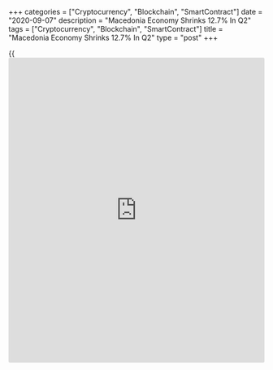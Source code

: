 +++
categories = ["Cryptocurrency", "Blockchain", "SmartContract"]
date = "2020-09-07"
description = "Macedonia Economy Shrinks 12.7% In Q2"
tags = ["Cryptocurrency", "Blockchain", "SmartContract"]
title = "Macedonia Economy Shrinks 12.7% In Q2"
type = "post"
+++

{{<iframe id="large-banner" src="https://www.bounty.group/#slide=18.0" width="100%" height="600" scrolling="no" style="border: 0px solid rgb(216, 221, 230); border-radius: 3px;">}}

Macedonia's [economy][1] shrank sharply in the second quarter as
domestic demand declined amid the coronavirus, or Covid-19, pandemic,
preliminary data from the State Statistical Office showed on Monday.

Gross domestic product decreased 12.7 percent year-on-year following a
0.2 percent increase in the first quarter. In the second quarter of
2019, the economy expanded 3.4 percent.

Investments slumped 25.6 percent and household consumption decreased
11.6 percent.

Exports dropped 31.3 percent and imports declined 29.6 percent.

Separately, the statistical office reported that the consumer price
inflation accelerated to 1.5 percent in August from 1.3 percent in July.
Prices rose 0.5 percent from July, when they decreased 0.2 percent.

For comments and feedback [contact](https://www.playgroundfx.com/contact/): editorial@rtt[news](https://www.letsplayfx.com/blog/forex-news-website/).com

[Economic News][1]

 **What parts of the world are seeing the best (and worst) economic
performances lately? Click[here][2] to check out our [Econ Scorecard][2]
and find out! See up-to-the-moment [ranking](https://www.playgroundfx.com/blog/crypto-exchange-ranking/)s for the best and worst
performers in [GDP][3], [unemployment rate][4], [inflation][2] and much
more.**

   1. www.rtt[news](https://www.letsplayfx.com/blog/forex-news-website/).com/Content/EconomicNews.aspx
   2. www.rtt[news](https://www.letsplayfx.com/blog/forex-news-website/).com/economic-scorecard/world-rank/CPI/highest-performance.aspx
   3. www.rtt[news](https://www.letsplayfx.com/blog/forex-news-website/).com/economic-scorecard/world-rank/GDP/highest-performance.aspx
   4. www.rtt[news](https://www.letsplayfx.com/blog/forex-news-website/).com/economic-scorecard/world-rank/unemployment-rate/lowest-performance.aspx